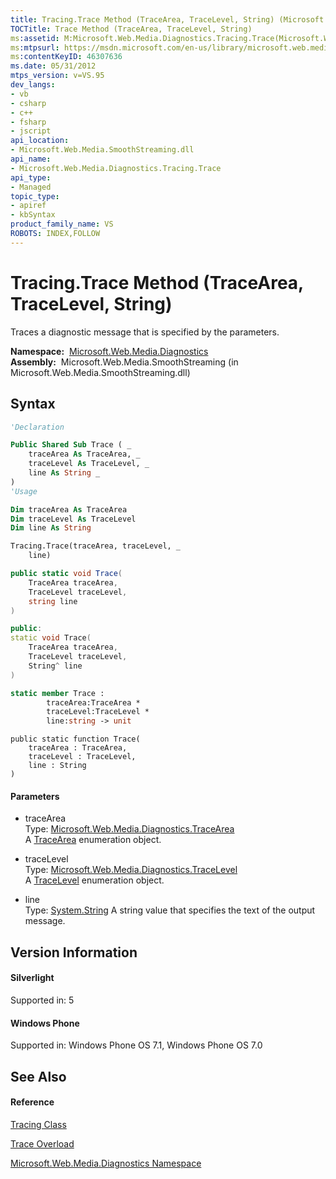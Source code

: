 ```yaml
---
title: Tracing.Trace Method (TraceArea, TraceLevel, String) (Microsoft.Web.Media.Diagnostics)
TOCTitle: Trace Method (TraceArea, TraceLevel, String)
ms:assetid: M:Microsoft.Web.Media.Diagnostics.Tracing.Trace(Microsoft.Web.Media.Diagnostics.TraceArea,Microsoft.Web.Media.Diagnostics.TraceLevel,System.String)
ms:mtpsurl: https://msdn.microsoft.com/en-us/library/microsoft.web.media.diagnostics.tracing.trace(v=VS.95)
ms:contentKeyID: 46307636
ms.date: 05/31/2012
mtps_version: v=VS.95
dev_langs:
- vb
- csharp
- c++
- fsharp
- jscript
api_location:
- Microsoft.Web.Media.SmoothStreaming.dll
api_name:
- Microsoft.Web.Media.Diagnostics.Tracing.Trace
api_type:
- Managed
topic_type:
- apiref
- kbSyntax
product_family_name: VS
ROBOTS: INDEX,FOLLOW
---
```


# Tracing.Trace Method (TraceArea, TraceLevel, String)

Traces a diagnostic message that is specified by the parameters.

**Namespace:**  [Microsoft.Web.Media.Diagnostics](microsoft-web-media-diagnostics-namespace_1.md)  
**Assembly:**  Microsoft.Web.Media.SmoothStreaming (in Microsoft.Web.Media.SmoothStreaming.dll)

## Syntax

``` vb
'Declaration

Public Shared Sub Trace ( _
    traceArea As TraceArea, _
    traceLevel As TraceLevel, _
    line As String _
)
'Usage

Dim traceArea As TraceArea
Dim traceLevel As TraceLevel
Dim line As String

Tracing.Trace(traceArea, traceLevel, _
    line)
```

``` csharp
public static void Trace(
    TraceArea traceArea,
    TraceLevel traceLevel,
    string line
)
```

``` c++
public:
static void Trace(
    TraceArea traceArea, 
    TraceLevel traceLevel, 
    String^ line
)
```

``` fsharp
static member Trace : 
        traceArea:TraceArea * 
        traceLevel:TraceLevel * 
        line:string -> unit 
```

``` jscript
public static function Trace(
    traceArea : TraceArea, 
    traceLevel : TraceLevel, 
    line : String
)
```

#### Parameters

  - traceArea  
    Type: [Microsoft.Web.Media.Diagnostics.TraceArea](tracearea-enumeration-microsoft-web-media-diagnostics_1.md)  
    A [TraceArea](tracearea-enumeration-microsoft-web-media-diagnostics_1.md) enumeration object.

<!-- end list -->

  - traceLevel  
    Type: [Microsoft.Web.Media.Diagnostics.TraceLevel](tracelevel-enumeration-microsoft-web-media-diagnostics_1.md)  
    A [TraceLevel](tracelevel-enumeration-microsoft-web-media-diagnostics_1.md) enumeration object.

<!-- end list -->

  - line  
    Type: [System.String](https://msdn.microsoft.com/en-us/library/s1wwdcbf\(v=vs.95\))  
    A string value that specifies the text of the output message.

## Version Information

#### Silverlight

Supported in: 5  

#### Windows Phone

Supported in: Windows Phone OS 7.1, Windows Phone OS 7.0  

## See Also

#### Reference

[Tracing Class](tracing-class-microsoft-web-media-diagnostics_1.md)

[Trace Overload](tracing-trace-method-microsoft-web-media-diagnostics_1.md)

[Microsoft.Web.Media.Diagnostics Namespace](microsoft-web-media-diagnostics-namespace_1.md)

